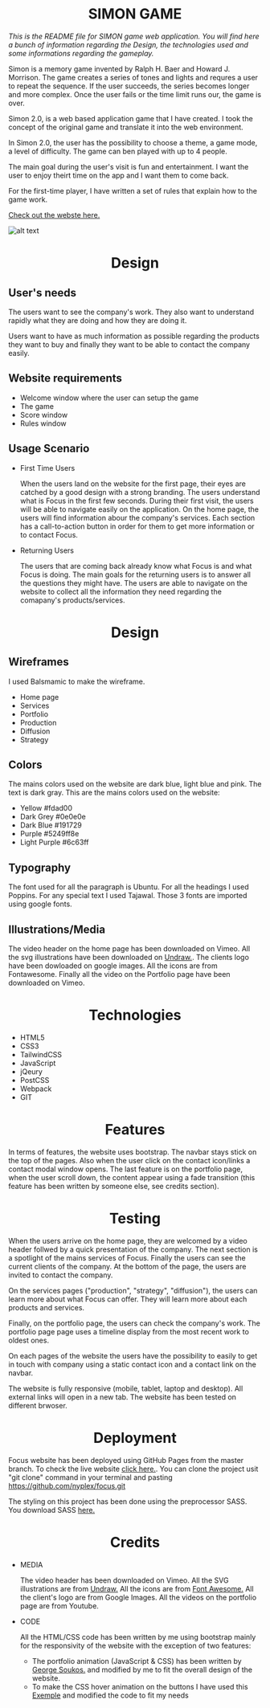 
<h1 align="center">SIMON GAME</h1>

*This is the README file for SIMON game web application. You will find here a bunch of information regarding the Design, the technologies used and some informations regarding the gameplay.*

Simon is a memory game invented by Ralph H. Baer and Howard J. Morrison. The game creates a series of tones and lights and requres a user to repeat the sequence. If the user succeeds, the series becomes longer and more complex. Once the user fails or the time limit runs our, the game is over. 

Simon 2.0, is a web based application game that I have created. I took the concept of the original game and translate it into the web environment. 

In Simon 2.0, the user has the possibility to choose a theme, a game mode, a level of difficulty. The game can ben played with up to 4 people. 

The main goal during the user's visit is fun and entertainment. I want the user to enjoy theirt time on the app and I want them to come back.

For the first-time player, I have written a set of rules that explain how to the game work.


[Check out the webste here.](https://nyplex.github.io/focus/index.html)

![alt text](focus.png)


<h1 align="center">Design</h1>


## User's needs
        
The users want to see the company's work. They also want to understand rapidly what they are doing and how they are doing it. 

Users want to have as much information as possible regarding the products they want to buy and finally they want to be able to contact the company easily.

## Website requirements
        
- Welcome window where the user can setup the game
- The game
- Score window
- Rules window



## Usage Scenario
        
- First Time Users

    When the users land on the website for the first page, their eyes are catched by a good design with a strong branding. The users understand what is Focus in the first few seconds. During their first visit, the users will be able to navigate easily on the application. 
    On the home page, the users will find information abour the company's services. Each section has a call-to-action button in order for them to get more information or to contact Focus.

- Returning Users
  
    The users that are coming back already know what Focus is and what Focus is doing. The main goals for the returning users is to answer all the questions they might have. The users are able to navigate on the website to collect all the information they need regarding the comapany's products/services.


<h1 align="center">Design</h1>

## Wireframes

I used Balsmamic to make the wireframe. 
  - Home page
  - Services
  - Portfolio
  - Production
  - Diffusion
  - Strategy

## Colors

The mains colors used on the website are dark blue, light blue and pink. The text is dark gray. 
This are the mains colors used on the website:

  - Yellow #fdad00
  - Dark Grey #0e0e0e
  - Dark Blue #191729
  - Purple #5249ff8e
  - Light Purple #6c63ff

## Typography

The font used for all the paragraph is Ubuntu. For all the headings I used Poppins. For any special text I used Tajawal. Those 3 fonts are imported using google fonts.

## Illustrations/Media

The video header on the home page has been downloaded on Vimeo. All the svg illustrations have been downloaded on [Undraw.](https://undraw.co/illustrations).
The clients logo have been dowloaded on google images. All the icons are from Fontawesome. Finally all the video on the Portfolio page have been downloaded on Vimeo.

<h1 align="center">Technologies</h1>

- HTML5
- CSS3
- TailwindCSS
- JavaScript
- jQeury
- PostCSS
- Webpack
- GIT


<h1 align="center">Features</h1>

In terms of features, the website uses bootstrap. The navbar stays stick on the top of the pages. Also when the user click on the contact icon/links a contact modal window opens. The last feature is on the portfolio page, when the user scroll down, the content appear using a fade transition (this feature has been written by someone else, see credits section).

<h1 align="center">Testing</h1>

When the users arrive on the home page, they are welcomed by a video header follwed by a quick presentation of the company. The next section is a spotlight of the mains services of Focus. Finally the users can see the current clients of the company. At the bottom of the page, the users are invited to contact the company.

On the services pages ("production", "strategy", "diffusion"), the users can learn more about what Focus can offer. They will learn more about each products and services. 

Finally, on the portfolio page, the users can check the company's work. The portfolio page page uses a timeline display from the most recent work to oldest ones. 

On each pages of the website the users have the possibility to easily to get in touch with company using a static contact icon and a contact link on the navbar. 

The website is fully responsive (mobile, tablet, laptop and desktop). All external links will open in a new tab. The website has been tested on different brwoser. 

<h1 align="center">Deployment</h1>

Focus website has been deployed using GitHub Pages from the master branch. To check the live website [click here.](https://nyplex.github.io/focus/index.html).
You can clone the project usit "git clone" command in your terminal and pasting https://github.com/nyplex/focus.git

The styling on this project has been done using the preprocessor SASS. You download SASS [here.](https://sass-lang.com/install)

<h1 align="center">Credits</h1>


- MEDIA

    The video header has been downloaded on Vimeo.
    All the SVG illustrations are from  [Undraw.](https://undraw.co/illustrations)
    All the icons are from [Font Awesome.](https://fontawesome.com/)
    All the client's logo are from Google Images.
    All the videos on the portfolio page are from Youtube.

- CODE 

    All the HTML/CSS code has been written by me using bootstrap mainly for the responsivity of the website with the exception of two features:

    * The portfolio animation (JavaScript & CSS) has been written by [George Soukos.](https://georgemartsoukos.com/) and modified by me to fit the overall design of the website.
    * To make the CSS hover animation on the buttons I have used this [Exemple](https://codepen.io/giana/pen/xdXpJB) and modified the code to fit my needs  
  
    
